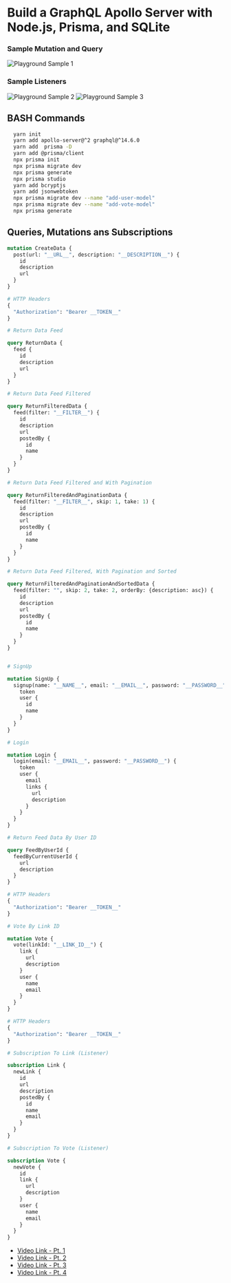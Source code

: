 # Build a GraphQL Apollo Server with Node.js, Prisma, and SQLite

### Sample Mutation and Query

![Playground Sample 1](./assets/image_1.png)

### Sample Listeners

![Playground Sample 2](./assets/image_2.png)
![Playground Sample 3](./assets/image_3.png)

## BASH Commands

```bash
  yarn init
  yarn add apollo-server@^2 graphql@^14.6.0
  yarn add  prisma -D
  yarn add @prisma/client
  npx prisma init
  npx prisma migrate dev
  npx prisma generate
  npx prisma studio
  yarn add bcryptjs
  yarn add jsonwebtoken
  npx prisma migrate dev --name "add-user-model"
  npx prisma migrate dev --name "add-vote-model"
  npx prisma generate
```

## Queries, Mutations ans Subscriptions

```graphql
mutation CreateData {
  post(url: "__URL__", description: "__DESCRIPTION__") {
    id
    description
    url
  }
}

# HTTP Headers
{
  "Authorization": "Bearer __TOKEN__"
}

# Return Data Feed

query ReturnData {
  feed {
    id
    description
    url
  }
}

# Return Data Feed Filtered

query ReturnFilteredData {
  feed(filter: "__FILTER__") {
    id
    description
    url
    postedBy {
      id
      name
    }
  }
}

# Return Data Feed Filtered and With Pagination

query ReturnFilteredAndPaginationData {
  feed(filter: "__FILTER__", skip: 1, take: 1) {
    id
    description
    url
    postedBy {
      id
      name
    }
  }
}

# Return Data Feed Filtered, With Pagination and Sorted

query ReturnFilteredAndPaginationAndSortedData {
  feed(filter: "", skip: 2, take: 2, orderBy: {description: asc}) {
    id
    description
    url
    postedBy {
      id
      name
    }
  }
}


# SignUp

mutation SignUp {
  signup(name: "__NAME__", email: "__EMAIL__", password: "__PASSWORD__") {
    token
    user {
      id
      name
    }
  }
}

# Login

mutation Login {
  login(email: "__EMAIL__", password: "__PASSWORD__") {
    token
    user {
      email
      links {
        url
        description
      }
    }
  }
}

# Return Feed Data By User ID

query FeedByUserId {
  feedByCurrentUserId {
    url
    description
  }
}

# HTTP Headers
{
  "Authorization": "Bearer __TOKEN__"
}

# Vote By Link ID

mutation Vote {
  vote(linkId: "__LINK_ID__") {
    link {
      url
      description
    }
    user {
      name
      email
    }
  }
}

# HTTP Headers
{
  "Authorization": "Bearer __TOKEN__"
}

# Subscription To Link (Listener)

subscription Link {
  newLink {
    id
    url
    description
    postedBy {
      id
      name
      email
    }
  }
}

# Subscription To Vote (Listener)

subscription Vote {
  newVote {
    id
    link {
      url
      description
    }
    user {
      name
      email
    }
  }
}
```

- [Video Link - Pt. 1](https://www.youtube.com/watch?v=YQ8CZoGjxD0)
- [Video Link - Pt. 2](https://www.youtube.com/watch?v=Hljmp4IrYN8)
- [Video Link - Pt. 3](https://www.youtube.com/watch?v=uLRpnGbSR5A)
- [Video Link - Pt. 4](https://www.youtube.com/watch?v=yUBaIjNAKLw)
